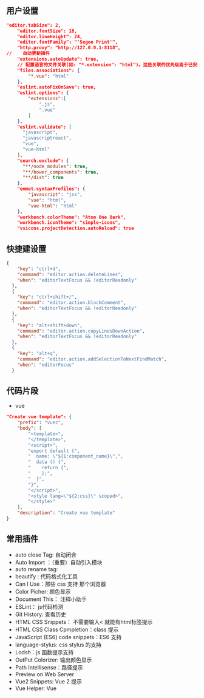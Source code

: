 ## 用户设置
```json
"editor.tabSize": 2,
    "editor.fontSize": 18,
    "editor.lineHeight": 24,
    "editor.fontFamily": "'Segoe Print'",
    "http.proxy": "http://127.0.0.1:8118",
//    自动更新插件
    "extensions.autoUpdate": true,
    // 配置语言的文件关联(如: "*.extension": "html")。这些关联的优先级高于已安装语言的默认关联。
    "files.associations": {
        "*.vue": "html"
    },
    "eslint.autoFixOnSave": true,
    "eslint.options": {
        "extensions":[
            ".js",
            ".vue"
        ]
    },
    "eslint.validate": [
      "javascript",
      "javascriptreact",
      "vue",
      "vue-html"
    ],
    "search.exclude": {
      "**/node_modules": true,
      "**/bower_components": true,
      "**/dist": true
    },
    "emmet.syntaxProfiles": {
        "javascript": "jsx",
        "vue": "html",
        "vue-html": "html"
    },
    "workbench.colorTheme": "Atom One Dark",
    "workbench.iconTheme": "simple-icons",
    "vsicons.projectDetection.autoReload": true
```

## 快捷建设置
```json
{
    "key": "ctrl+d",
    "command": "editor.action.deleteLines",
    "when": "editorTextFocus && !editorReadonly"
  },
  {
    "key": "ctrl+shift+/",
    "command": "editor.action.blockComment",
    "when": "editorTextFocus && !editorReadonly"
  },
  {
    "key": "alt+shift+down",
    "command": "editor.action.copyLinesDownAction",
    "when": "editorTextFocus && !editorReadonly"
  },
  {
    "key": "alt+q",
    "command": "editor.action.addSelectionToNextFindMatch",
    "when": "editorFocus"
  }
```

## 代码片段
-  vue
```json
"Create vue template": {
    "prefix": "vuec",
    "body": [
        "<template>",
        "</template>",
        "<script>",
        "export default {",
        "  name: \"${1:component_name}\",",
        "  data () {",
        "    return {",
        "    };",
        "  }",
        "}",
        "</script>",
        "<style lang=\"${2:css}\" scoped>",
        "</style>"
    ],
    "description": "Create vue template"
}
```

## 常用插件
+ auto close Tag: 自动闭合
+ Auto Import ：（重要）自动引入模块
+ auto rename tag:
+ beautify : 代码格式化工具
+ Can I Use：那些 css 支持 那个浏览器
+ Color Picher: 颜色显示
+ Document This： 注释小助手 
+ ESLint： js代码检测
+ Git History: 查看历史
+ HTML CSS Snippets： 不需要输入< 就能有html标签提示
+ HTML CSS Class Cpmpletion：class 提示
+ JavaScript (ES6) code snippets：ES6 支持
+ language-stylus: css stylus 的支持
+ Lodsh：js 函数提示支持
+ OutPut Colorizer: 输出颜色显示
+ Path Intellisense：路径提示
+ Preview on Web Server
+ Vue2 Snippets: Vue 2 提示
+ Vue Helper: Vue